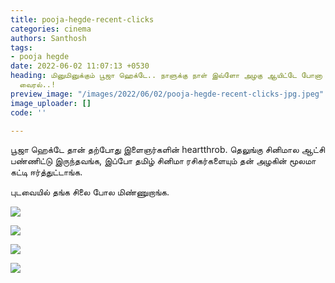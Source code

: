 ```yaml
---
title: pooja-hegde-recent-clicks
categories: cinema
authors: Santhosh
tags:
- pooja hegde
date: 2022-06-02 11:07:13 +0530
heading: மினுமினுக்கும் பூஜா ஹெக்டே.. நாளுக்கு நாள் இவ்ளோ அழகு ஆயிட்டே போனா எப்படி..போட்டோஸ்
  வைரல்..!
preview_image: "/images/2022/06/02/pooja-hegde-recent-clicks-jpg.jpeg"
image_uploader: []
code: ''

---
```

பூஜா ஹெக்டே தான் தற்போது இளைஞர்களின் heartthrob. தெலுங்கு சினிமால ஆட்சி பண்ணிட்டு இருந்தவங்க, இப்போ தமிழ் சினிமா ரசிகர்களையும் தன் அழகின் மூலமா கட்டி ஈர்த்துட்டாங்க.

புடவையில் தங்க சிலை போல மிண்ணுறாங்க.

![](/images/2022/06/02/pooja-hegde-4-jpg.jpeg)

![](/images/2022/06/02/pooja-hegde-2-jpg.jpeg)

![](/images/2022/06/02/pooja-hegde-3-jpg.jpeg)

![](/images/2022/06/02/pooja-hegde-1-jpg.jpeg)
